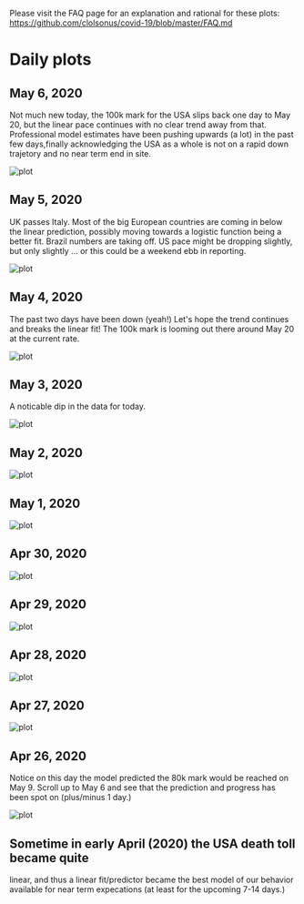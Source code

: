 Please visit the FAQ page for an explanation and rational for these
plots: https://github.com/clolsonus/covid-19/blob/master/FAQ.md

# Daily plots

## May 6, 2020

Not much new today, the 100k mark for the USA slips back one day to
May 20, but the linear pace continues with no clear trend away from
that.  Professional model estimates have been pushing upwards (a lot)
in the past few days,finally acknowledging the USA as a whole is not
on a rapid down trajetory and no near term end in site.

![plot](figures/20200506.png?raw=true "6 May, 2020")

## May 5, 2020

UK passes Italy.  Most of the big European countries are coming in
below the linear prediction, possibly moving towards a logistic
function being a better fit.  Brazil numbers are taking off.  US pace
might be dropping slightly, but only slightly ... or this could be a
weekend ebb in reporting.

![plot](figures/20200505.png?raw=true "5 May, 2020")

## May 4, 2020

The past two days have been down (yeah!)  Let's hope the trend
continues and breaks the linear fit!  The 100k mark is looming out
there around May 20 at the current rate.

![plot](figures/20200504.png?raw=true "4 May, 2020")

## May 3, 2020

A noticable dip in the data for today.

![plot](figures/20200503.png?raw=true "3 May, 2020")

## May 2, 2020

![plot](figures/20200502.png?raw=true "2 May, 2020")

## May 1, 2020

![plot](figures/20200501.png?raw=true "1 May, 2020")

## Apr 30, 2020

![plot](figures/20200430.png?raw=true "30 Apr, 2020")

## Apr 29, 2020

![plot](figures/20200429.png?raw=true "29 Apr, 2020")

## Apr 28, 2020

![plot](figures/20200428.png?raw=true "28 Apr, 2020")

## Apr 27, 2020

![plot](figures/20200427.png?raw=true "27 Apr, 2020")

## Apr 26, 2020

Notice on this day the model predicted the 80k mark would be reached
on May 9.  Scroll up to May 6 and see that the prediction and progress
has been spot on (plus/minus 1 day.)

![plot](figures/20200426.png?raw=true "26 Apr, 2020")

## Sometime in early April (2020) the USA death toll became quite
   linear, and thus a linear fit/predictor became the best model of
   our behavior available for near term expecations (at least for the
   upcoming 7-14 days.)